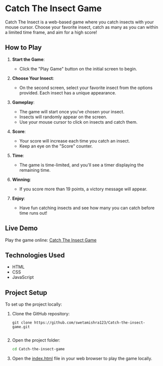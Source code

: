 # Catch The Insect Game

Catch The Insect is a web-based game where you catch insects with your mouse cursor. Choose your favorite insect, catch as many as you can within a limited time frame, and aim for a high score!

## How to Play

1. **Start the Game**:
   - Click the "Play Game" button on the initial screen to begin.

2. **Choose Your Insect**:
   - On the second screen, select your favorite insect from the options provided. Each insect has a unique appearance.

3. **Gameplay**:
   - The game will start once you've chosen your insect.
   - Insects will randomly appear on the screen.
   - Use your mouse cursor to click on insects and catch them.

4. **Score**:
   - Your score will increase each time you catch an insect.
   - Keep an eye on the "Score" counter.

5. **Time**:
   - The game is time-limited, and you'll see a timer displaying the remaining time.

6. **Winning**:
   - If you score more than 19 points, a victory message will appear.

7. **Enjoy**:
   - Have fun catching insects and see how many you can catch before time runs out!

## Live Demo

Play the game online: [Catch The Insect Game](https://catch-the-insect-game.vercel.app/)

## Technologies Used

- HTML
- CSS
- JavaScript

## Project Setup

To set up the project locally:

1. Clone the GitHub repository:
   ```shell
   git clone https://github.com/swetamishra123/Catch-the-insect-game.git


2. Open the project folder:

    ```bash
    cd Catch-the-insect-game
3. Open the [index.html](index.html) file in your web browser to play the game locally.
